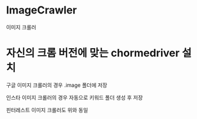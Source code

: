 # ImageCrawler

이미지 크롤러

# 자신의 크롬 버전에 맞는 chormedriver 설치 



구글 이미지 크롤러의 경우 .image 폴더에 저장

인스타 이미지 크롤러의 경우 자동으로 키워드 폴더 생성 후 저장

핀터레스트 이미지 크롤러도 위와 동일 
